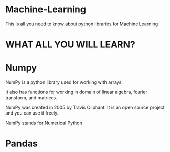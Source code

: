 # Machine-Learning
 This is all you need to know about python libraries for Machine Learning

# WHAT ALL YOU WILL LEARN?
# Numpy
NumPy is a python library used for working with arrays.

It also has functions for working in domain of linear algebra, fourier transform, and matrices.

NumPy was created in 2005 by Travis Oliphant. It is an open source project and you can use it freely.

NumPy stands for Numerical Python

# Pandas
